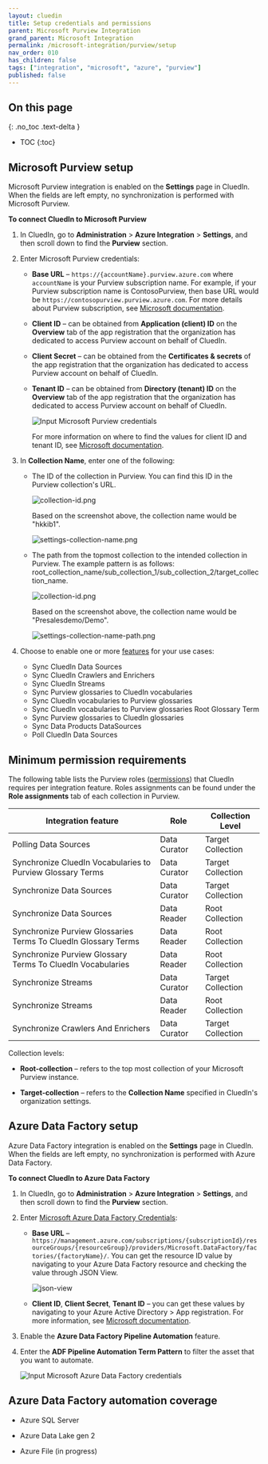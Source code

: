 ```yaml
---
layout: cluedin
title: Setup credentials and permissions
parent: Microsoft Purview Integration
grand_parent: Microsoft Integration
permalink: /microsoft-integration/purview/setup
nav_order: 010
has_children: false
tags: ["integration", "microsoft", "azure", "purview"]
published: false
---
```

## On this page
{: .no_toc .text-delta }
- TOC
{:toc}

## Microsoft Purview setup

Microsoft Purview integration is enabled on the **Settings** page in CluedIn. When the fields are left empty, no synchronization is performed with Microsoft Purview.

**To connect CluedIn to Microsoft Purview**

1. In CluedIn, go to **Administration** > **Azure Integration** > **Settings**, and then scroll down to find the **Purview** section.

1. Enter Microsoft Purview credentials:

    - **Base URL** – `https://{accountName}.purview.azure.com` where `accountName` is your Purview subscription name. For example, if your Purview subscription name is ContosoPurview, then base URL would be `https://contosopurview.purview.azure.com`. For more details about Purview subscription, see [Microsoft documentation](https://docs.microsoft.com/en-us/azure/purview/create-catalog-portal#open-the-microsoft-purview-governance-portal).
    
    - **Client ID** – can be obtained from **Application (client) ID** on the **Overview** tab of the app registration that the organization has dedicated to access Purview account on behalf of CluedIn.
    
    - **Client Secret** – can be obtained from the **Certificates & secrets** of the app registration that the organization has dedicated to access Purview account on behalf of CluedIn.
    
    - **Tenant ID** – can be obtained from **Directory (tenant) ID** on the **Overview** tab of the app registration that the organization has dedicated to access Purview account on behalf of CluedIn.

        ![Input Microsoft Purview credentials](./media/settings.png)

        For more information on where to find the values for client ID and tenant ID, see [Microsoft documentation](https://learn.microsoft.com/en-us/entra/identity-platform/quickstart-register-app#register-an-application).

2. In **Collection Name**, enter one of the following:

    - The ID of the collection in Purview. You can find this ID in the Purview collection's URL.

        ![collection-id.png](./media/collection-id.png)

        Based on the screenshot above, the collection name would be "hkkib1".

        ![settings-collection-name.png](./media/settings-collection-name.png)

    - The path from the topmost collection to the intended collection in Purview. The example pattern is as follows: root_collection_name/sub_collection_1/sub_collection_2/target_collection_name.

        ![collection-id.png](./media/settings-collection-name-purview.png)
    
        Based on the screenshot above, the collection name would be "Presalesdemo/Demo".

        ![settings-collection-name-path.png](./media/settings-collection-name-path.png)
     
3. Choose to enable one or more [features](/microsoft-integration/purview/introduction) for your use cases:

    - Sync CluedIn Data Sources
    - Sync CluedIn Crawlers and Enrichers
    - Sync CluedIn Streams
    - Sync Purview glossaries to CluedIn vocabularies
    - Sync CluedIn vocabularies to Purview glossaries
    - Sync CluedIn vocabularies to Purview glossaries Root Glossary Term
    - Sync Purview glossaries to CluedIn glossaries
    - Sync Data Products DataSources
    - Poll CluedIn Data Sources

## Minimum permission requirements

The following table lists the Purview roles ([permissions](https://learn.microsoft.com/en-us/azure/purview/catalog-permissions)) that CluedIn requires per integration feature. Roles assignments can be found under the **Role assignments** tab of each collection in Purview.

| Integration feature | Role | Collection Level |
| ---- | ------ | ------- |
| Polling Data Sources | Data Curator | Target Collection |
| Synchronize CluedIn Vocabularies to Purview Glossary Terms | Data Curator | Target Collection |
| Synchronize Data Sources | Data Curator | Target Collection |
| Synchronize Data Sources | Data Reader | Root Collection |
| Synchronize Purview Glossaries Terms To CluedIn Glossary Terms | Data Reader | Root Collection |
| Synchronize Purview Glossary Terms To CluedIn Vocabularies | Data Reader | Root Collection |
| Synchronize Streams | Data Curator | Target Collection |
| Synchronize Streams | Data Reader | Root Collection |
| Synchronize Crawlers And Enrichers | Data Curator | Target Collection |

Collection levels:

- **Root-collection** – refers to the top most collection of your Microsoft Purview instance.

- **Target-collection** – refers to the **Collection Name** specified in CluedIn's organization settings.

## Azure Data Factory setup

Azure Data Factory integration is enabled on the **Settings** page in CluedIn. When the fields are left empty, no synchronization is performed with Azure Data Factory.

**To connect CluedIn to Azure Data Factory**

1. In CluedIn, go to **Administration** > **Azure Integration** > **Settings**, and then scroll down to find the **Purview** section.

1. Enter [Microsoft Azure Data Factory Credentials](https://learn.microsoft.com/en-us/azure/data-factory/quickstart-create-data-factory):

    - **Base URL** – `https://management.azure.com/subscriptions/{subscriptionId}/resourceGroups/{resourceGroup}/providers/Microsoft.DataFactory/factories/{factoryName}/`. You can get the resource ID value by navigating to your Azure Data Factory resource and checking the value through JSON View.

        ![json-view](./media/json-view.png)
    
    - **Client ID**, **Client Secret**, **Tenant ID** – you can get these values by navigating to your Azure Active Directory > App registration. For more information, see [Microsoft documentation](https://learn.microsoft.com/en-us/power-apps/developer/data-platform/walkthrough-register-app-azure-active-directory).

1. Enable the **Azure Data Factory Pipeline Automation** feature.

1. Enter the **ADF Pipeline Automation Term Pattern** to filter the asset that you want to automate.

    ![Input Microsoft Azure Data Factory credentials](./media/adf_settings2.png)

## Azure Data Factory automation coverage

- Azure SQL Server

- Azure Data Lake gen 2

- Azure File (in progress)